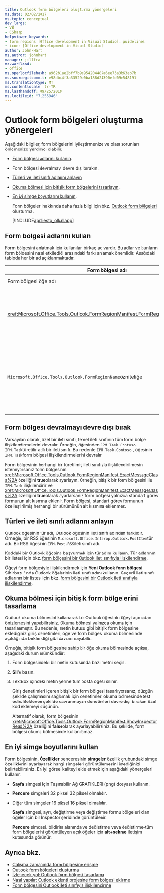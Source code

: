 ```yaml
---
title: Outlook form bölgeleri oluşturma yönergeleri
ms.date: 02/02/2017
ms.topic: conceptual
dev_langs:
- VB
- CSharp
helpviewer_keywords:
- form regions [Office development in Visual Studio], guidelines
- icons [Office development in Visual Studio]
author: John-Hart
ms.author: johnhart
manager: jillfra
ms.workload:
- office
ms.openlocfilehash: a962b1ae2bff7b9a954204485a6ee73a3b63eb7b
ms.sourcegitcommit: e98db44f3a33529b0ba188d24390efd09e548191
ms.translationtype: MT
ms.contentlocale: tr-TR
ms.lasthandoff: 09/25/2019
ms.locfileid: "71255946"
---
```

# <a name="guidelines-to-create-outlook-form-regions"></a>Outlook form bölgeleri oluşturma yönergeleri
  Aşağıdaki bilgiler, form bölgelerini iyileştirmenize ve olası sorunları önlemenize yardımcı olabilir:

- [Form bölgesi adlarını kullanın](#UsingFormRegions).

- [Form bölgesi devralmayı devre dışı bırakın](#DisablingInheritance).

- [Türleri ve ileti sınıfı adlarını anlayın](#ClassNames).

- [Okuma bölmesi için bitişik form bölgelerini tasarlayın](#ReadingPane).

- [En iyi simge boyutlarını kullanın](#UsingOptimal).

  Form bölgeleri hakkında daha fazla bilgi için bkz. [Outlook form bölgeleri oluşturma](../vsto/creating-outlook-form-regions.md).

  [!INCLUDE[appliesto_olkallapp](../vsto/includes/appliesto-olkallapp-md.md)]

## <a name="UsingFormRegions"></a>Form bölgesi adlarını kullan
 Form bölgesini anlatmak için kullanılan birkaç ad vardır. Bu adlar ve bunların form bölgesini nasıl etkilediği arasındaki farkı anlamak önemlidir. Aşağıdaki tabloda her bir ad açıklanmaktadır.

|Form bölgesi adı|Açıklama|
|----------------------|-----------------|
|Form bölgesi öğe adı|**Yeni öğe Ekle** Iletişim kutusunda **Outlook form bölgesi** öğesi için belirttiğiniz addır. Bu, **Çözüm Gezgini**görüntülenen form bölgesi kod dosyasının adıdır.|
|<xref:Microsoft.Office.Tools.Outlook.FormRegionManifest.FormRegionName%2A>özelliði|Bu adı açıklayıcı metin olarak belirtin ve **Yeni Outlook form bölgesi** Sihirbazı ' nın **görüntüleme tercihlerini seçin** . Bu ad, **Özellikler** penceresinde **FormRegionName** özelliği olarak görünür.<br /><br /> Outlook Kullanıcı arabiriminde (UI) form bölgesini tanımlayan etiketi belirtmek için özelliğinikullanın.<xref:Microsoft.Office.Tools.Outlook.FormRegionManifest.FormRegionName%2A> Ayrı form bölgelerinde, bu ad Outlook öğesi şeridinde bir düğme olarak görünür.<br /><br /> Bitişik form bölgeleri için bu ad, form bölgesinin üstünde başlık metni olarak görünür.|
|`Microsoft.Office.Tools.Outlook.FormRegionName`özniteliğe|Projeye bir **Outlook form bölgesi** öğesi eklediğinizde, Visual Studio bu özelliği form bölgesinin tam adı olarak ayarlar. Varsayılan tam adı, form bölgesinin adına bir noktayla bağlı olan VSTO eklentisinin adıdır — Örneğin, `OutlookAddIn1.FormRegion1`.<br /><br /> Bu tam ad, form bölgesi fabrikası sınıfının en üstünde bir öznitelik olarak da görünür.<br /><br /> Form bölgesini tüm Outlook VSTO eklentileri genelinde benzersiz olarak tanımlamak için özniteliğinikullanın.`Microsoft.Office.Tools.Outlook.FormRegionName` Form bölgesi öğesini yeniden adlandırarak veya `Microsoft.Office.Tools.Outlook.FormRegionName` <xref:Microsoft.Office.Tools.Outlook.FormRegionManifest.FormRegionName%2A> özelliğini değiştirerek özniteliğin değerini değiştiremezsiniz. Bu adı değiştirmek için, form bölgesi kod dosyasındaki `Microsoft.Office.Tools.Outlook.FormRegionName` özniteliğini değiştirmelisiniz.|

## <a name="DisablingInheritance"></a>Form bölgesi devralmayı devre dışı bırak
 Varsayılan olarak, özel bir ileti sınıfı, temel ileti sınıfının tüm form bölge ilişkilendirmelerini devralır. Örneğin, öğesinden `IPM.Task.Contoso` `IPM.Task`türetilir adlı bir ileti sınıfı. Bu nedenle `IPM.Task.Contoso` , öğesinin `IPM.Task`form bölgesi ilişkilendirmelerini devralır.

 Form bölgesinin herhangi bir türetilmiş ileti sınıfıyla ilişkilendirilmesini istemiyorsanız form bölgesinin <xref:Microsoft.Office.Tools.Outlook.FormRegionManifest.ExactMessageClass%2A> özelliğini **true**olarak ayarlayın. Örneğin, bitişik bir form bölgesini ile `IPM.Task` ilişkilendirir ve <xref:Microsoft.Office.Tools.Outlook.FormRegionManifest.ExactMessageClass%2A> özelliğini **true**olarak ayarlarsanız form bölgesi yalnızca standart görev formunun alt kısmına eklenir. Form bölgesi, standart görev formunun özelleştirilmiş herhangi bir sürümünün alt kısmına eklenmez.

## <a name="ClassNames"></a>Türleri ve ileti sınıfı adlarını anlayın
 Outlook öğesinin tür adı, Outlook öğesinin ileti sınıfı adından farklıdır. Örneğin, bir RSS öğesinin `Microsoft.Office.Interop.Outlook.PostItem`tür adı. Bir RSS öğesinin `IPM.Post.RSS`ileti sınıfı adı.

 Koddaki bir Outlook öğesine başvurmak için tür adını kullanın. Tür adlarının bir listesi için bkz. [form bölgesini bir Outlook ileti sınıfıyla ilişkilendirme](../vsto/associating-a-form-region-with-an-outlook-message-class.md).

 Öğeyi form bölgesiyle ilişkilendirmek için **Yeni Outlook form bölgesi** Sihirbazı ' nda Outlook öğelerinin ileti sınıfı adını kullanın. Geçerli ileti sınıfı adlarının bir listesi için bkz. [form bölgesini bir Outlook ileti sınıfıyla ilişkilendirme](../vsto/associating-a-form-region-with-an-outlook-message-class.md).

## <a name="ReadingPane"></a>Okuma bölmesi için bitişik form bölgelerini tasarlama
 Outlook okuma bölmesini kullanarak bir Outlook öğesinin öğeyi açmadan önizlemesini yapabilirsiniz. Okuma bölmesi yalnızca okuma için tasarlanmıştır. Bu nedenle, metin kutusu gibi bitişik form bölgesine eklediğiniz giriş denetimleri, öğe ve form bölgesi okuma bölmesinde açıldığında beklendiği gibi davranmayabilir.

 Örneğin, bitişik form bölgesine sahip bir öğe okuma bölmesinde açıksa, aşağıdaki durum mümkündür:

1. Form bölgesindeki bir metin kutusunda bazı metni seçin.

2. **Sil**'e basın.

3. TextBox içindeki metin yerine tüm posta öğesi silinir.

   Giriş denetimleri içeren bitişik bir form bölgesi tasarlıyorsanız, düzgün şekilde çalışmasını sağlamak için denetimleri okuma bölmesinde test edin. Beklenen şekilde davranmayan denetimleri devre dışı bırakan özel kod eklemeyi düşünün.

   Alternatif olarak, form bölgesinin <xref:Microsoft.Office.Tools.Outlook.FormRegionManifest.ShowInspectorRead%2A> özelliğini **false**olarak ayarlayabilirsiniz. Bu şekilde, form bölgesi okuma bölmesinde kullanılamaz.

## <a name="UsingOptimal"></a>En iyi simge boyutlarını kullan
 Form bölgesinin, **Özellikler** penceresinin **simgeler** özellik grubundaki simge özelliklerini ayarlayarak hangi simgeleri görüntülemesini istediğinizi belirtebilirsiniz. En iyi görsel kaliteyi elde etmek için aşağıdaki yönergeleri kullanın:

- **Sayfa** simgesi Için Taşınabilir Ağ GRAFIKLERI (png) dosyası kullanın.

- **Pencere** simgeleri 32 piksel 32 piksel olmalıdır.

- Diğer tüm simgeler 16 piksel 16 piksel olmalıdır.

  **Sayfa** simgesi, ayrı, değiştirme veya değiştirme formu bölgeleri olan öğeler Için bir Inspector şeridinde görüntülenir.

  **Pencere** simgesi, bildirim alanında ve değiştirme veya değiştirme-tüm form bölgelerini görüntüleyen açık öğeler için **alt**+**sekme** iletişim kutusunda görünür.

## <a name="see-also"></a>Ayrıca bkz.
- [Çalışma zamanında form bölgesine erişme](../vsto/accessing-a-form-region-at-run-time.md)
- [Outlook form bölgeleri oluşturma](../vsto/creating-outlook-form-regions.md)
- [İzlenecek yol: Outlook form bölgesi tasarlama](../vsto/walkthrough-designing-an-outlook-form-region.md)
- [Nasıl yapılır: Outlook eklenti projesine form bölgesi ekleme](../vsto/how-to-add-a-form-region-to-an-outlook-add-in-project.md)
- [Form bölgesini Outlook ileti sınıfıyla ilişkilendirme](../vsto/associating-a-form-region-with-an-outlook-message-class.md)
